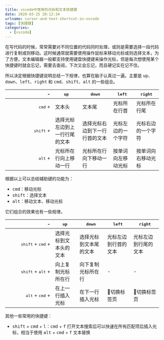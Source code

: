 ```yaml
---
title: vscode中常用的光标和文本快捷键
date: 2020-03-25 20:12:34
urlname: cursor-and-text-shortcut-in-vscode
tags: [快捷键]
categories:
  - [vscode]
---
```


<style>
table tr td:first-child {
  width: 140px;
  white-space: nowrap;
}

table tr th {
  width: calc((100% - 140px) / 4);
}
</style>


在写代码的时候，常常需要对不同位置的代码同时处理，或则是需要选择一段代码进行复制或则移动。这时候通常就需要使用操作鼠标来移动光标或则选择文本，为了方便，文本编辑器一般都支持使用键盘快捷键来操作光标，但是每次想使用某个快捷键时就会忘记，需要去查阅，下次又会忘记，而且硬记实在记不住。

所以决定根据快捷键说明总结一下规律，也算在脑子认真过一遍。主要是 <kbd>up</kbd>、<kbd>down</kbd>、<kbd>left</kbd>、<kbd>right</kbd> 和 <kbd>cmd</kbd>、<kbd>shift</kbd>、<kbd>alt</kbd> 的一些组合。


|                  - | <kbd>up</kbd>                  | <kbd>down</kbd>                | <kbd>left</kbd>    | <kbd>right</kbd>   |
| -----------------: | ------------------------------ | ------------------------------ | ------------------ | ------------------ |
|   <kbd>cmd</kbd> + | 文本头                         | 文本尾                         | 光标所在行首       | 光标所在行尾       |
| <kbd>shift</kbd> + | 选择光标左边到上一行行尾的文本 | 选择光标右边到下一行行首的文本 | 光标左边的一个字符 | 光标右边的一个字符 |
|   <kbd>alt</kbd> + | 光标所在行向上移动一行         | 光标所在行向下移动一行         | 按单词向左移动光标 | 按单词向右移动光标 |

根据以上可以总结辅助键的功能为：

- <kbd>cmd</kbd>：移动光标
- <kbd>shift</kbd>：选择文本
- <kbd>alt</kbd>：移动文本、移动光标

它们组合的效果也有一些规律。

|                                   - |     <kbd>up</kbd>      |    <kbd>down</kbd>     |   <kbd>left</kbd>    |   <kbd>right</kbd>   |
| ----------------------------------: | -------------------- | -------------------- | ------------------ | ------------------ |
| <kbd>shift</kbd> + <kbd>cmd</kbd> + | 选择光标到文本头的文本 | 选择光标到文本尾的文本 | 光标左边到行首的文本 | 光标左边到行尾的文本 |
| <kbd>shift</kbd> + <kbd>alt</kbd> + |   向上复制光标所在行   |   向下复制光标所在行   |          -           |          -           |
|   <kbd>alt</kbd> + <kbd>cmd</kbd> + |    在上一行插入光标    |    在下一行插入光标    |     切换标签页      |     切换标签页      |


其他一些常用的快捷键：

- <kbd>shift</kbd> + <kbd>cmd</kbd> + <kbd>l</kbd>：<kbd>cmd</kbd> + <kbd>f</kbd> 打开文本搜索后可以快速在所有匹配项后插入光标，相当于使用 <kbd>alt</kbd> + <kbd>cmd</kbd> + <kbd>f</kbd> 文本替换

